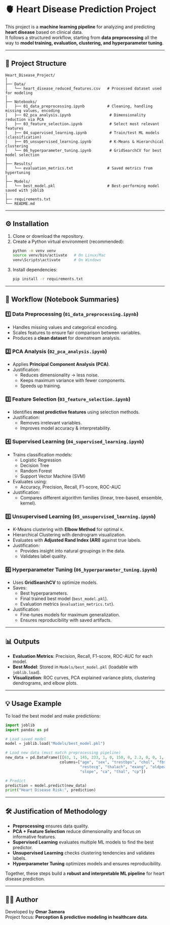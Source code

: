 # 🫀 Heart Disease Prediction Project

This project is a **machine learning pipeline** for analyzing and predicting **heart disease** based on clinical data.  
It follows a structured workflow, starting from **data preprocessing** all the way to **model training, evaluation, clustering, and hyperparameter tuning**.

---

## 📂 Project Structure

```
Heart_Disease_Project/
│
├── Data/
│   └── heart_disease_reduced_features.csv   # Processed dataset used for modeling
│
├── Notebooks/
│   ├── 01_data_preprocessing.ipynb          # Cleaning, handling missing values, encoding
│   ├── 02_pca_analysis.ipynb                 # Dimensionality reduction via PCA
│   ├── 03_feature_selection.ipynb            # Select most relevant features
│   ├── 04_supervised_learning.ipynb          # Train/test ML models (classification)
│   ├── 05_unsupervised_learning.ipynb        # K-Means & Hierarchical clustering
│   └── 06_hyperparameter_tuning.ipynb        # GridSearchCV for best model selection
│
├── Results/
│   └── evaluation_metrics.txt               # Saved metrics from hypertuning
│
├── Models/
│   └── best_model.pkl                       # Best-performing model saved with joblib
│
├── requirements.txt
└── README.md
```

---

## ⚙️ Installation

1. Clone or download the repository.
2. Create a Python virtual environment (recommended):
   ```bash
   python -m venv venv
   source venv/bin/activate   # On Linux/Mac
   venv\Scripts\activate      # On Windows
   ```
3. Install dependencies:
   ```bash
   pip install -r requirements.txt
   ```

---

## 🚀 Workflow (Notebook Summaries)

### 1️⃣ Data Preprocessing (`01_data_preprocessing.ipynb`)
- Handles missing values and categorical encoding.
- Scales features to ensure fair comparison between variables.
- Produces a **clean dataset** for downstream analysis.

### 2️⃣ PCA Analysis (`02_pca_analysis.ipynb`)
- Applies **Principal Component Analysis (PCA)**.
- Justification:
  - Reduces dimensionality → less noise.
  - Keeps maximum variance with fewer components.
  - Speeds up training.

### 3️⃣ Feature Selection (`03_feature_selection.ipynb`)
- Identifies **most predictive features** using selection methods.
- Justification:
  - Removes irrelevant variables.
  - Improves model accuracy & interpretability.

### 4️⃣ Supervised Learning (`04_supervised_learning.ipynb`)
- Trains classification models:
  - Logistic Regression
  - Decision Tree
  - Random Forest
  - Support Vector Machine (SVM)
- Evaluates using:
  - Accuracy, Precision, Recall, F1-score, ROC-AUC
- Justification:
  - Compares different algorithm families (linear, tree-based, ensemble, kernel).

### 5️⃣ Unsupervised Learning (`05_unsupervised_learning.ipynb`)
- K-Means clustering with **Elbow Method** for optimal `K`.
- Hierarchical Clustering with dendrogram visualization.
- Evaluates with **Adjusted Rand Index (ARI)** against true labels.
- Justification:
  - Provides insight into natural groupings in the data.
  - Validates label quality.

### 6️⃣ Hyperparameter Tuning (`06_hyperparameter_tuning.ipynb`)
- Uses **GridSearchCV** to optimize models.
- Saves:
  - Best hyperparameters.
  - Final trained best model (`best_model.pkl`).
  - Evaluation metrics (`evaluation_metrics.txt`).
- Justification:
  - Fine-tunes models for maximum generalization.
  - Ensures reproducibility with saved artifacts.

---

## 📊 Outputs
- **Evaluation Metrics**: Precision, Recall, F1-score, ROC-AUC for each model.  
- **Best Model**: Stored in `Models/best_model.pkl` (loadable with `joblib.load`).  
- **Visualization**: ROC curves, PCA explained variance plots, clustering dendrograms, and elbow plots.

---

## 💡 Usage Example

To load the best model and make predictions:

```python
import joblib
import pandas as pd

# Load saved model
model = joblib.load("Models/best_model.pkl")

# Load new data (must match preprocessing pipeline)
new_data = pd.DataFrame([[63, 1, 145, 233, 1, 0, 150, 0, 2.3, 0, 0, 1, 1]],
                        columns=["age", "sex", "trestbps", "chol", "fbs", 
                                 "restecg", "thalach", "exang", "oldpeak",
                                 "slope", "ca", "thal", "cp"])

# Predict
prediction = model.predict(new_data)
print("Heart Disease Risk:", prediction)
```

---

## 🛠️ Justification of Methodology

- **Preprocessing** ensures data quality.  
- **PCA + Feature Selection** reduce dimensionality and focus on informative features.  
- **Supervised Learning** evaluates multiple ML models to find the best predictor.  
- **Unsupervised Learning** checks clustering tendencies and validates labels.  
- **Hyperparameter Tuning** optimizes models and ensures reproducibility.  

Together, these steps build a **robust and interpretable ML pipeline** for heart disease prediction.

---

## 👨‍💻 Author
Developed by **Omar 3amora**  
Project focus: **Perception & predictive modeling in healthcare data**.
